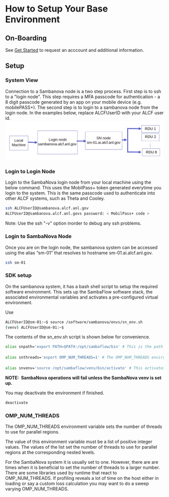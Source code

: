 # How to Setup Your Base Environment

## On-Boarding

See [Get Started](https://www.alcf.anl.gov/support-center/get-started)
to request an acccount and additional information.

## Setup

### System View

Connection to a Sambanova node is a two step process. First step is to ssh to a "login node".
This step requires a MFA passcode for authentication - a 8 digit passcode generated by an app on your mobile device (e.g. mobilePASS+).
The second step is to login to a sambanova node from the login node. 
In the examples below, replace ALCFUserID with your ALCF user id.
![SambaNova System View](Log_in.png "SambaNova System View")

### Login to Login Node

Login to the SambaNova login node from your local machine using the below command. This uses the MobilPass+ token generated everytime you login to the system. This is the same passcode used to authenticate into other ALCF systems, such as Theta and Cooley.

```bash
ssh ALCFUserID@sambanova.alcf.anl.gov
ALCFUserID@sambanova.alcf.anl.govs password: < MobilPass+ code >
```

Note: Use the ssh "-v" option inorder to debug any ssh problems.

### Login to SambaNova Node

Once you are on the login node, the sambanova system can be accessed using the alias “sm-01” that resolves to hostname sm-01.ai.alcf.anl.gov. 

```bash
ssh sm-01
```

### SDK setup

On the sambanova system,  it has a bash shell script to setup the required software environment. This sets up the SambaFlow software stack, the associated environmental variables and activates a pre-configured virtual environment. 

Use

```bash
ALCFUserID@sm-01:~$ source /software/sambanova/envs/sn_env.sh
(venv) ALCFUserID@sm-01:~$
```
The contents of the sn_env.sh script is shown below for convenience. 
```bash
alias snpath='export PATH=$PATH:/opt/sambaflow/bin' # This is the path to SambaFlow which is the software stack that is running on SambaNova systems. This stack includes the Runtime, the compilers, and the SambaFlow Python SDK which is used to create and run models.

alias snthreads='export OMP_NUM_THREADS=1' # The OMP_NUM_THREADS environment variable sets the number of threads to use for parallel regions. The value of this environment variable must be a list of positive integer values. The values of the list set the number of threads to use for parallel regions at the corresponding nested levels.For the SambaNova system it is usually set to 1.

alias snvenv='source /opt/sambaflow/venv/bin/activate' # This activates the pre-configured virtual environment that consists of sambaflow and other built-in libraries.
```

**NOTE:  SambaNova operations will fail unless the SambaNova venv is set
up.**

You may deactivate the environment if finished.

```bash
deactivate
```

### OMP_NUM_THREADS 

The OMP_NUM_THREADS environment variable sets the number of threads to use for parallel regions.

The value of this environment variable must be a list of positive integer values. The values of the list set the number of threads to use for parallel regions at the corresponding nested levels.

For the SambaNova system it is usually set to one.  However, there are
are times when it is beneficial to set the number of threads to a
larger number.  There are some libraries used by runtime that react to OMP_NUM_THREADS.
If profiling reveals a lot of time on the host either in loading or say a custom loss
calculation you may want to do a sweep varying OMP_NUM_THREADS.
